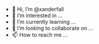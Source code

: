 - 👋 Hi, I’m @xanderfall
- 👀 I’m interested in ...
- 🌱 I’m currently learning ...
- 💞️ I’m looking to collaborate on ...
- 📫 How to reach me ...

<!---
xanderfall/xanderfall is a ✨ special ✨ repository because its `README.md` (this file) appears on your GitHub profile.
You can click the Preview link to take a look at your changes.
--->
